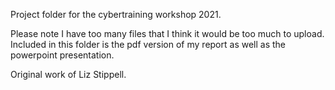 Project folder for the cybertraining workshop 2021.

Please note I have too many files that I think it would be too much to upload.
Included in this folder is the pdf version of my report as well as the powerpoint presentation.



Original work of Liz Stippell.

